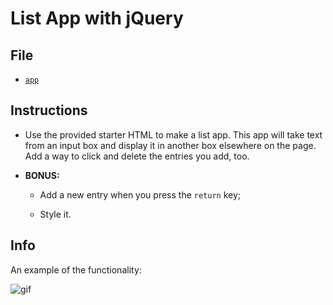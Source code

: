 # List App with jQuery

## File

* [`app`](Unsolved/app.js)

## Instructions

* Use the provided starter HTML to make a list app. This app will take text from an input box and display it in another box elsewhere on the page. Add a way to click and delete the entries you add, too.

* **BONUS:**

  * Add a new entry when you press the `return` key;

  * Style it.

## Info

An example of the functionality:

![gif](make_this.gif)
